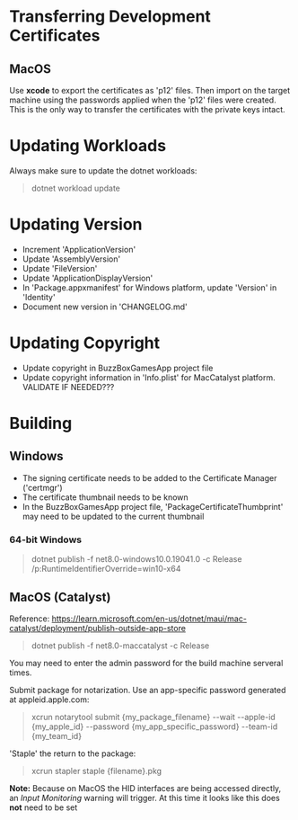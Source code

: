 # Transferring Development Certificates

## MacOS

Use **xcode** to export the certificates as 'p12' files.  Then import on the target machine using the passwords applied when the 'p12' files were created.  This is the only way to transfer the certificates with the private keys intact.

# Updating Workloads

Always make sure to update the dotnet workloads:

> dotnet workload update

# Updating Version

- Increment 'ApplicationVersion'
- Update 'AssemblyVersion'
- Update 'FileVersion'
- Update 'ApplicationDisplayVersion'
- In 'Package.appxmanifest' for Windows platform, update 'Version' in 'Identity'
- Document new version in 'CHANGELOG.md'

# Updating Copyright

- Update copyright in BuzzBoxGamesApp project file
- Update copyright information in 'Info.plist' for MacCatalyst platform. VALIDATE IF NEEDED???

# Building

## Windows

- The signing certificate needs to be added to the Certificate Manager ('certmgr')
- The certificate thumbnail needs to be known
- In the BuzzBoxGamesApp project file, 'PackageCertificateThumbprint' may need to be updated to the current thumbnail

### 64-bit Windows
> dotnet publish -f net8.0-windows10.0.19041.0 -c Release /p:RuntimeIdentifierOverride=win10-x64

## MacOS (Catalyst)

Reference: https://learn.microsoft.com/en-us/dotnet/maui/mac-catalyst/deployment/publish-outside-app-store

> dotnet publish -f net8.0-maccatalyst -c Release

You may need to enter the admin password for the build machine serveral times.

Submit package for notarization. Use an app-specific password generated at appleid.apple.com:

> xcrun notarytool submit {my_package_filename} --wait --apple-id {my_apple_id} --password {my_app_specific_password} --team-id {my_team_id}

'Staple' the return to the package:

> xcrun stapler staple {filename}.pkg

**Note:** Because on MacOS the HID interfaces are being accessed directly, an *Input Monitoring* warning will trigger.  At this time it looks like this does **not** need to be set